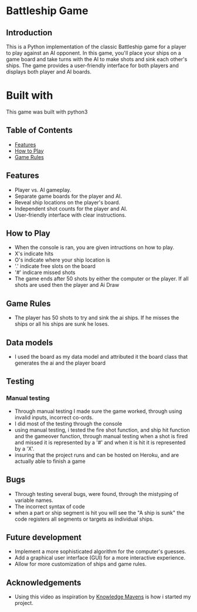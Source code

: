 
# Battleship Game

## Introduction

This is a Python implementation of the classic Battleship game for a player to play against an AI opponent. In this game, you'll place your ships on a game board and take turns with the AI to make shots and sink each other's ships. The game provides a user-friendly interface for both players and displays both player and AI boards.

# Built with
This game was built with python3


## Table of Contents

- [Features](#features)
- [How to Play](#how-to-play)
- [Game Rules](#game-rules)

## Features

- Player vs. AI gameplay.
- Separate game boards for the player and AI.
- Reveal ship locations on the player's board.
- Independent shot counts for the player and AI.
- User-friendly interface with clear instructions.


## How to Play
- When the console is ran, you are given intructions on how to play.
- X's indicate hits 
- O's indicate where your ship location is 
-  '.' indicate free slots on the board 
- '#' indicare missed shots
- The game ends after 50 shots by either the computer or the player. If all shots are used then the player and Ai Draw

## Game Rules
- The player has 50 shots to try and sink the ai ships. If he misses the ships or all his ships are sunk he loses.

  
## Data models
- I used the board as my data model and attributed it the board class that generates the ai and the player board

## Testing

### Manual testing
- Through manual testing I made sure the game worked, through using invalid inputs, incorrect co-ords.
- I did most of the testing through the console
- using manual testing, i tested the fire shot function, and ship hit function and the gameover function, through manual testing when a shot is fired and missed it is represented by a '#' and when it is hit it is represented by a 'X'.
- insuring that the project runs and can be hosted on Heroku, and are actually able to finish a game

## Bugs 
- Through testing several bugs, were found, through the mistyping of variable names.
- The incorrect syntax of code
- when a part or ship segment is hit you will see the "A ship is sunk" the code registers all segments or targets as individual ships.

## Future development
- Implement a more sophisticated algorithm for the computer's guesses.
- Add a graphical user interface (GUI) for a more interactive experience.
- Allow for more customization of ships and game rules.

## Acknowledgements
- Using this video as inspiration by [Knowledge Mavens](https://www.youtube.com/watch?v=tF1WRCrd_HQ&t=1514s) is how i started my project.